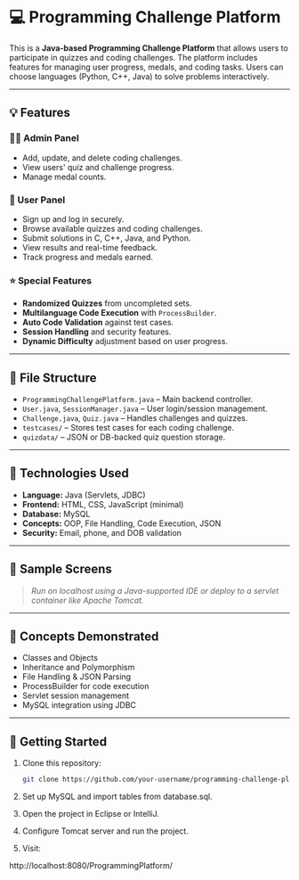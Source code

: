 # 💻 Programming Challenge Platform

This is a **Java-based Programming Challenge Platform** that allows users to participate in quizzes and coding challenges. The platform includes features for managing user progress, medals, and coding tasks. Users can choose languages (Python, C++, Java) to solve problems interactively.

---

## 💡 Features

### 👨‍💼 Admin Panel
- Add, update, and delete coding challenges.
- View users' quiz and challenge progress.
- Manage medal counts.

### 👥 User Panel
- Sign up and log in securely.
- Browse available quizzes and coding challenges.
- Submit solutions in C, C++, Java, and Python.
- View results and real-time feedback.
- Track progress and medals earned.

### ⭐ Special Features
- **Randomized Quizzes** from uncompleted sets.
- **Multilanguage Code Execution** with `ProcessBuilder`.
- **Auto Code Validation** against test cases.
- **Session Handling** and security features.
- **Dynamic Difficulty** adjustment based on user progress.

---

## 📁 File Structure

- `ProgrammingChallengePlatform.java` – Main backend controller.
- `User.java`, `SessionManager.java` – User login/session management.
- `Challenge.java`, `Quiz.java` – Handles challenges and quizzes.
- `testcases/` – Stores test cases for each coding challenge.
- `quizdata/` – JSON or DB-backed quiz question storage.

---

## 🔧 Technologies Used

- **Language:** Java (Servlets, JDBC)
- **Frontend:** HTML, CSS, JavaScript (minimal)
- **Database:** MySQL
- **Concepts:** OOP, File Handling, Code Execution, JSON
- **Security:** Email, phone, and DOB validation

---

## 📸 Sample Screens

> _Run on localhost using a Java-supported IDE or deploy to a servlet container like Apache Tomcat._

---

## 🧠 Concepts Demonstrated

- Classes and Objects
- Inheritance and Polymorphism
- File Handling & JSON Parsing
- ProcessBuilder for code execution
- Servlet session management
- MySQL integration using JDBC

---

## 🚀 Getting Started

1. Clone this repository:
   ```bash
   git clone https://github.com/your-username/programming-challenge-platform.git

2. Set up MySQL and import tables from database.sql.


3. Open the project in Eclipse or IntelliJ.


4. Configure Tomcat server and run the project.


5. Visit:

http://localhost:8080/ProgrammingPlatform/

